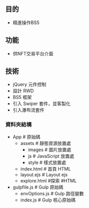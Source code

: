 
## 目的
- 精進操作BS5

## 功能
- 供NFT交易平台介面

## 技術
- jQuery 元件控制
- 設計 RWD 
- BS5 框架
- 引入 Swiper 套件，並客製化
- 引入瀑布流套件

### 資料夾結構

- App # 原始碼
  - assets # 靜態資源放置處
    - images # 圖片放置處
    - js # JavaScript 放置處
    - style # 樣式放置處
  - index.html # 首頁 HTML    
  - layout.ejs # Layout ejs
  - explore.html #探索 #HTML
- gulpfile.js # Gulp 原始碼
  - envOptions.js # Gulp 路徑變數
  - index.js # Gulp 核心原始碼

